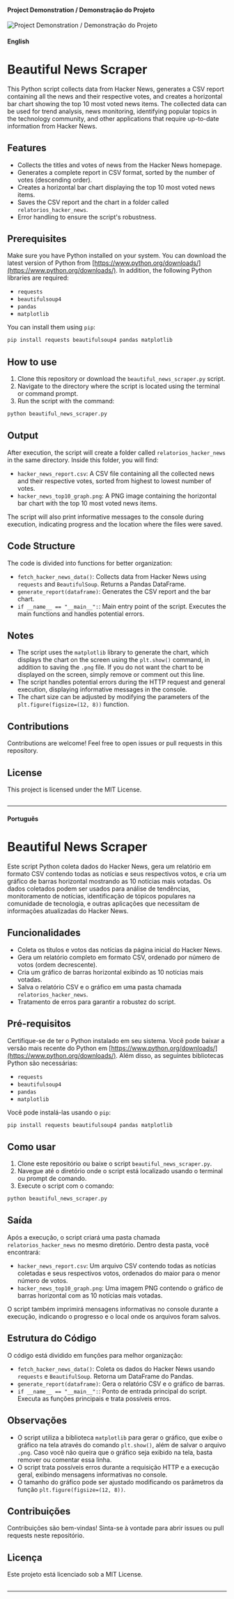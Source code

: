 #### Project Demonstration / Demonstração do Projeto

![Project Demonstration / Demonstração do Projeto](https://github.com/arnesanches/beautiful-news-scraper/blob/main/Anima%C3%A7%C3%A3o.gif?raw=true)

#### English

# Beautiful News Scraper

This Python script collects data from Hacker News, generates a CSV report containing all the news and their respective votes, and creates a horizontal bar chart showing the top 10 most voted news items. The collected data can be used for trend analysis, news monitoring, identifying popular topics in the technology community, and other applications that require up-to-date information from Hacker News.

## Features

*   Collects the titles and votes of news from the Hacker News homepage.
*   Generates a complete report in CSV format, sorted by the number of votes (descending order).
*   Creates a horizontal bar chart displaying the top 10 most voted news items.
*   Saves the CSV report and the chart in a folder called `relatorios_hacker_news`.
*   Error handling to ensure the script's robustness.

## Prerequisites

Make sure you have Python installed on your system. You can download the latest version of Python from [https://www.python.org/downloads/](https://www.python.org/downloads/). In addition, the following Python libraries are required:

*   `requests`
*   `beautifulsoup4`
*   `pandas`
*   `matplotlib`

You can install them using `pip`:
```bash
pip install requests beautifulsoup4 pandas matplotlib
```
## How to use

1.  Clone this repository or download the `beautiful_news_scraper.py` script.
2.  Navigate to the directory where the script is located using the terminal or command prompt.
3.  Run the script with the command:

```bash
python beautiful_news_scraper.py
```
## Output

After execution, the script will create a folder called `relatorios_hacker_news` in the same directory. Inside this folder, you will find:

*   `hacker_news_report.csv`: A CSV file containing all the collected news and their respective votes, sorted from highest to lowest number of votes.
*   `hacker_news_top10_graph.png`: A PNG image containing the horizontal bar chart with the top 10 most voted news items.

The script will also print informative messages to the console during execution, indicating progress and the location where the files were saved.

## Code Structure

The code is divided into functions for better organization:

*   `fetch_hacker_news_data()`: Collects data from Hacker News using `requests` and `BeautifulSoup`. Returns a Pandas DataFrame.
*   `generate_report(dataframe)`: Generates the CSV report and the bar chart.
*   `if __name__ == "__main__":`: Main entry point of the script. Executes the main functions and handles potential errors.

## Notes

*   The script uses the `matplotlib` library to generate the chart, which displays the chart on the screen using the `plt.show()` command, in addition to saving the `.png` file. If you do not want the chart to be displayed on the screen, simply remove or comment out this line.
*   The script handles potential errors during the HTTP request and general execution, displaying informative messages in the console.
*   The chart size can be adjusted by modifying the parameters of the `plt.figure(figsize=(12, 8))` function.

## Contributions

Contributions are welcome! Feel free to open issues or pull requests in this repository.

## License

This project is licensed under the MIT License.

##
---

#### Português

# Beautiful News Scraper

Este script Python coleta dados do Hacker News, gera um relatório em formato CSV contendo todas as notícias e seus respectivos votos, e cria um gráfico de barras horizontal mostrando as 10 notícias mais votadas. Os dados coletados podem ser usados para análise de tendências, monitoramento de notícias, identificação de tópicos populares na comunidade de tecnologia, e outras aplicações que necessitam de informações atualizadas do Hacker News.

## Funcionalidades

*   Coleta os títulos e votos das notícias da página inicial do Hacker News.
*   Gera um relatório completo em formato CSV, ordenado por número de votos (ordem decrescente).
*   Cria um gráfico de barras horizontal exibindo as 10 notícias mais votadas.
*   Salva o relatório CSV e o gráfico em uma pasta chamada `relatorios_hacker_news`.
*   Tratamento de erros para garantir a robustez do script.

## Pré-requisitos

Certifique-se de ter o Python instalado em seu sistema. Você pode baixar a versão mais recente do Python em [https://www.python.org/downloads/](https://www.python.org/downloads/). Além disso, as seguintes bibliotecas Python são necessárias:

*   `requests`
*   `beautifulsoup4`
*   `pandas`
*   `matplotlib`

Você pode instalá-las usando o `pip`:
```bash
pip install requests beautifulsoup4 pandas matplotlib
```
## Como usar

1.  Clone este repositório ou baixe o script `beautiful_news_scraper.py`.
2.  Navegue até o diretório onde o script está localizado usando o terminal ou prompt de comando.
3.  Execute o script com o comando:
```bash
python beautiful_news_scraper.py
```
## Saída

Após a execução, o script criará uma pasta chamada `relatorios_hacker_news` no mesmo diretório. Dentro desta pasta, você encontrará:

*   `hacker_news_report.csv`: Um arquivo CSV contendo todas as notícias coletadas e seus respectivos votos, ordenados do maior para o menor número de votos.
*   `hacker_news_top10_graph.png`: Uma imagem PNG contendo o gráfico de barras horizontal com as 10 notícias mais votadas.

O script também imprimirá mensagens informativas no console durante a execução, indicando o progresso e o local onde os arquivos foram salvos.

## Estrutura do Código

O código está dividido em funções para melhor organização:

*   `fetch_hacker_news_data()`: Coleta os dados do Hacker News usando `requests` e `BeautifulSoup`. Retorna um DataFrame do Pandas.
*   `generate_report(dataframe)`: Gera o relatório CSV e o gráfico de barras.
*   `if __name__ == "__main__":`: Ponto de entrada principal do script. Executa as funções principais e trata possíveis erros.

## Observações

*   O script utiliza a biblioteca `matplotlib` para gerar o gráfico, que exibe o gráfico na tela através do comando `plt.show()`, além de salvar o arquivo `.png`. Caso você não queira que o gráfico seja exibido na tela, basta remover ou comentar essa linha.
*   O script trata possíveis erros durante a requisição HTTP e a execução geral, exibindo mensagens informativas no console.
*   O tamanho do gráfico pode ser ajustado modificando os parâmetros da função `plt.figure(figsize=(12, 8))`.

## Contribuições

Contribuições são bem-vindas! Sinta-se à vontade para abrir issues ou pull requests neste repositório.

## Licença

Este projeto está licenciado sob a MIT License.

##
---
